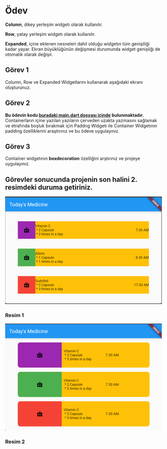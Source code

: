 # Ödev

**Column**, dikey yerleşim widgetı olarak kullanılır.

**Row**, yatay yerleşim widgetı olarak kullanılır.

**Expanded**, içine eklenen nesneleri dahil olduğu widgetın tüm genişiliği kadar yayar. Ekran büyüklüğünün değişmesi durumunda widget genişliği de otomatik olarak değişir.

## Görev 1
Column, Row ve Expanded Widgetlarını kullanarak aşağıdaki ekranı oluşturunuz.

## Görev 2
**Bu ödevin kodu [buradaki main.dart dosyası içinde](main.dart) bulunmaktadır.** Containerların içine yazılan yazıların çerveden uzakta yazmasını sağlamak ve etrafında boşluk bırakmak için Paddng Widgetı ile Container Widgetının padding özelliklerini araştırınız ve bu ödeve uygulayınız.

## Görev 3
Container widgetının **boxdecoration** özelliğini arştırınız ve projeye uygulayınız.

## Görevler sonucunda projenin son halini 2. resimdeki duruma getiriniz.



![Screenshot](Column_ve_Row_Odevi.PNG)
### Resim 1

![Screenshot](Odev_Son.PNG)
### Resim 2
